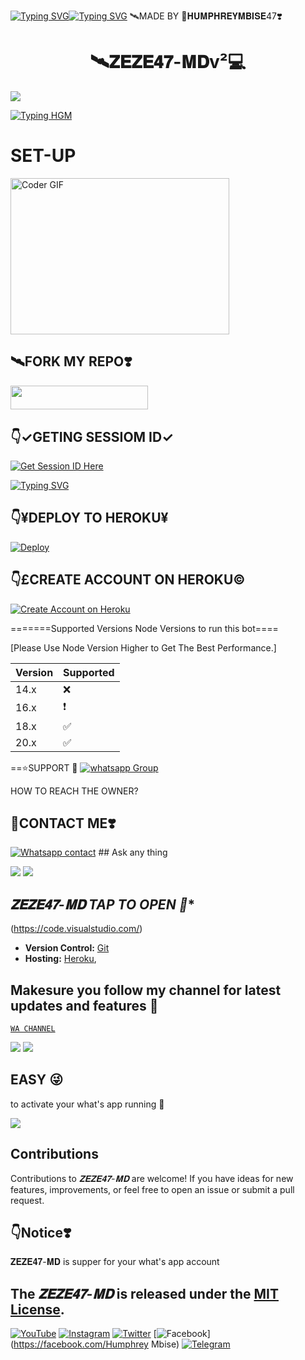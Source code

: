 [![Typing SVG](https://readme-typing-svg.demolab.com?font=Fira+Code&pause=1000&width=435&lines=LIFE+ISN'T+FAIR+BUT+IT'S+STILL+GOOD+;How+vexingly+quick+daft+zebras+jump)](https://git.io/typing-svg)[![Typing SVG](https://readme-typing-svg.herokuapp.com?font=Rockstar-ExtraBold&color=F33A6A&lines=WELCOME+TO+𝐙𝐄𝐙𝐄𝟒𝟕+𝐌𝐃+BOTS+MADE+BY;𝘡𝘌𝘡𝘌47;THANKS+FOR+VISITING+MY+REPO)](to)
🛰️MADE BY 🦂𝐇𝐔𝐌𝐏𝐇𝐑𝐄𝐘𝐌𝐁𝐈𝐒𝐄47❣️
 ></a>
 <h1 align="center"> 🛰️𝐙𝐄𝐙𝐄𝟒𝟕-𝐌𝐃v²💻</h1>
   
  </marquee>
</p>
 


  
<a><img src='https://files.catbox.moe/z59hhv.jpg'/>

<a href="https://git.io/typing-hgm"><img src="https://readme-typing-svg.demolab.com?font=Black+Ops+One&size=100&pause=1000&color=ff0000&center=true&width=1000&height=200&lines=ZEZE-MD-V2" alt="Typing HGM" /></a>

# SET-UP 

<img alt="Coder GIF" height=250 width=350 src="https://images.squarespace-cdn.com/content/v1/5769fc401b631bab1addb2ab/1541580611624-TE64QGKRJG8SWAIUS7NS/ke17ZwdGBToddI8pDm48kPoswlzjSVMM-SxOp7CV59BZw-zPPgdn4jUwVcJE1ZvWQUxwkmyExglNqGp0IvTJZamWLI2zvYWH8K3-s_4yszcp2ryTI0HqTOaaUohrI8PI6FXy8c9PWtBlqAVlUS5izpdcIXDZqDYvprRqZ29Pw0o/coding-freak.gif" />

##  🛰️FORK MY REPO❣️
<a 
   align="center"><a href="https://github.com/humphreymbise/ZEZE47-V1/fork"> <img src="https://img.shields.io/badge/FORK%20REPO-colorless?style=for-the-badge&logo=porsche" width="220" height="38.45"/></a></p>


 ## 👇✓GETING SESSIOM ID✓
 
 [![Get Session ID Here](https://img.shields.io/static/v1?label=Session%20ID&message=Generate&color=FF4500&style=for-the-badge&logo=firefox&logoColor=orange)](https://j70n4wdzqy.onrender.com) 

 
<a href="https://git.io/typing-svg"><img src="https://readme-typing-svg.demolab.com?font=Black+Ops+One&size=100&pause=1000&color=ff0000&center=true&width=1000&height=200&lines=ZEZEFAITH47" alt="Typing SVG" /></a>


 ## 👇¥DEPLOY TO HEROKU¥

[![Deploy](https://www.herokucdn.com/deploy/button.svg)](https://heroku.com/deploy?template=https://github.com/ZEZETECH47-ZEZE-MD)

## 👇£CREATE ACCOUNT ON HEROKU© 
[![Create Account on Heroku](https://img.shields.io/badge/GET%20CREATE.HEROKU-magenta?style=for-the-badge&logo=opencv&logoColor=white)](https://heroku.com)  


=======Supported Versions Node Versions to run this bot====

[Please Use Node Version Higher to Get The Best Performance.]

| Version | Supported          |
| ------- | ------------------ |
| 14.x   | :x: |
| 16.x   | ❗                |
| 18.x   | :white_check_mark: |
| 20.x   | ✅                |

==⭐SUPPORT 💪 
<a href="https://whatsapp.com/channel/0029VaeRrcnADTOKzivM0S1r" target="_blank">
    <img alt="whatsapp Group" src="https://img.shields.io/badge/ Whatsapp Support Channel -25D366?style=for-the-badge&logo=whatsapp&logoColor=white" />
  </a>
</p>


HOW TO REACH THE OWNER? 

   

   ## 🤙CONTACT ME❣️
[![Whatsapp contact](https://img.shields.io/badge/Contact-ZEZE%20TECH-25D366?style=for-the-badge&logo=whatsapp)](https://wa.me/255760109840)   ## Ask any thing
  
<a><img src='https://i.imgur.com/LyHic3i.gif'/></a>
<a><img src='https://i.imgur.com/LyHic3i.gif'/></a>


## *𝐙𝐄𝐙𝐄𝟒𝟕-𝐌𝐃 TAP TO OPEN 👐**

(https://code.visualstudio.com/)
- **Version Control:** [Git](https://git-scm.com/)
- **Hosting:** [Heroku](https://heroku.com/),

## Makesure you follow my channel for latest updates and features 🥰
 [`WA CHANNEL`](_https://whatsapp.com/channel/0029VaeRrcnADTOKzivM0S1r_
 )



<a><img src='https://i.imgur.com/LyHic3i.gif'/></a>
<a><img src='https://i.imgur.com/LyHic3i.gif'/></a>
   
   
## EASY 😜 
to activate your what's app running 💨 


<a><img src='https://i.imgur.com/LyHic3i.gif'/></a>

## Contributions


Contributions to *𝐙𝐄𝐙𝐄𝟒𝟕-𝐌𝐃* are welcome! If you have ideas for new features, improvements, or feel free to open an issue or submit a pull request.

## 👇Notice❣️
𝐙𝐄𝐙𝐄𝟒𝟕-𝐌𝐃 is supper for your what's app account 


## The *𝐙𝐄𝐙𝐄𝟒𝟕-𝐌𝐃* is released under the [MIT License](https://opensource.org/licenses/MIT).

[![YouTube](https://img.shields.io/badge/YouTube-%23FF0000.svg?style=for-the-badge&logo=YouTube&logoColor=white)](https://www.youtube.com/@Humphrey47Mbise)
[![Instagram](https://img.shields.io/badge/Instagram-%23E4405F.svg?style=for-the-badge&logo=Instagram&logoColor=white)](https://instagram.com/humphreymbise47)
[![Twitter](https://img.shields.io/badge/X-%23000000.svg?style=for-the-badge&logo=X&logoColor=white)](https://twitter.com)
[![Facebook](https://img.shields.io/badge/Facebook-%231877F2.svg?style=for-the-badge&logo=Facebook&logoColor=white)](https://facebook.com/Humphrey Mbise)
[![Telegram](https://img.shields.io/badge/Telegram-%2326A5E4.svg?style=for-the-badge&logo=Telegram&logoColor=white)](https://t.me/)

